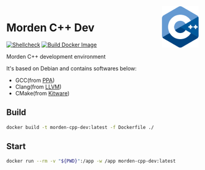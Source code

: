 <img align="right" width="96px" src="./assets/1200px-ISO_C++_Logo.svg.png">

# Morden C++ Dev

[![Shellcheck](https://github.com/Dup4/morden-cpp-dev/actions/workflows/shellcheck.yml/badge.svg)](https://github.com/Dup4/morden-cpp-dev/actions/workflows/shellcheck.yml)
[![Build Docker Image](https://github.com/Dup4/morden-cpp-dev/actions/workflows/build_docker_image.yml/badge.svg)](https://github.com/Dup4/morden-cpp-dev/actions/workflows/build_docker_image.yml)

Morden C++ development environment

It's based on Debian and contains softwares below:

- GCC(from [PPA](https://launchpad.net/~ubuntu-toolchain-r/+archive/ubuntu/test))
- Clang(from [LLVM](https://apt.llvm.org/))
- CMake(from [Kitware](https://apt.kitware.com/))

## Build

```bash
docker build -t morden-cpp-dev:latest -f Dockerfile ./
```

## Start

```bash
docker run --rm -v "${PWD}":/app -w /app morden-cpp-dev:latest
```
